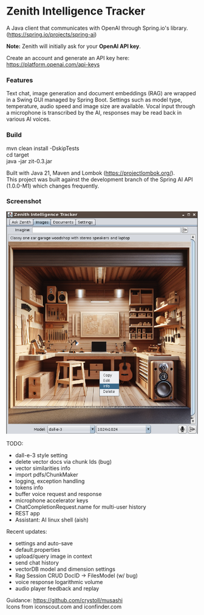 # Zenith Intelligence Tracker
A Java client that communicates with OpenAI through Spring.io's library. (https://spring.io/projects/spring-ai)  

**Note:** Zenith will initially ask for your **OpenAI API key**.  

Create an account and generate an API key here: https://platform.openai.com/api-keys

### Features
Text chat, image generation and document embeddings (RAG) are wrapped in a Swing GUI managed by Spring Boot. Settings such as model type, temperature, audio speed and image size are available.  Vocal input through a microphone is transcribed by the AI, responses may be read back in various AI voices. 

### Build 
mvn clean install -DskipTests  
cd target  
java -jar zit-0.3.jar   

Built with Java 21, Maven and Lombok (https://projectlombok.org/).  
This project was built against the development branch of the Spring AI API (1.0.0-M1) which changes frequently.

### Screenshot
![JudahZone logo](/screenshot.png)

TODO:
- dall-e-3 style setting
- delete vector docs via chunk Ids (bug)
- vector similarities info
- import pdfs/ChunkMaker 
- logging, exception handling
- tokens info
- buffer voice request and response
- microphone accelerator keys
- ChatCompletionRequest.name for multi-user history
- REST app
- Assistant: AI linux shell (aish)

Recent updates:
- settings and auto-save
- default.properties
- upload/query image in context
- send chat history
- vectorDB model and dimension settings
- Rag Session CRUD DocID -> FilesModel (w/ bug)
- voice response logarithmic volume
- audio player feedback and replay

Guidance: https://github.com/crystoll/musashi  
Icons from iconscout.com and iconfinder.com  

